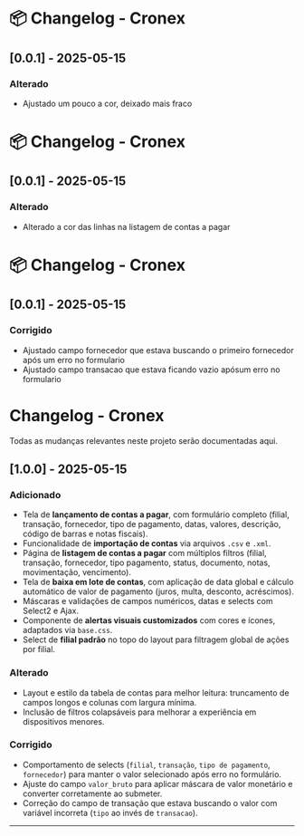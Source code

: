 # 📦 Changelog - Cronex


## [0.0.1] - 2025-05-15
### Alterado
- Ajustado um pouco a cor, deixado mais fraco

# 📦 Changelog - Cronex


## [0.0.1] - 2025-05-15
### Alterado
- Alterado a cor das linhas na listagem de contas a pagar

# 📦 Changelog - Cronex


## [0.0.1] - 2025-05-15
### Corrigido
- Ajustado campo fornecedor que estava buscando o primeiro fornecedor após um erro no formulario
- Ajustado campo transacao que estava ficando vazio apósum erro no formulario

# Changelog - Cronex

Todas as mudanças relevantes neste projeto serão documentadas aqui.

## [1.0.0] - 2025-05-15

### Adicionado
- Tela de **lançamento de contas a pagar**, com formulário completo (filial, transação, fornecedor, tipo de pagamento, datas, valores, descrição, código de barras e notas fiscais).
- Funcionalidade de **importação de contas** via arquivos `.csv` e `.xml`.
- Página de **listagem de contas a pagar** com múltiplos filtros (filial, transação, fornecedor, tipo pagamento, status, documento, notas, movimentação, vencimento).
- Tela de **baixa em lote de contas**, com aplicação de data global e cálculo automático de valor de pagamento (juros, multa, desconto, acréscimos).
- Máscaras e validações de campos numéricos, datas e selects com Select2 e Ajax.
- Componente de **alertas visuais customizados** com cores e ícones, adaptados via `base.css`.
- Select de **filial padrão** no topo do layout para filtragem global de ações por filial.

### Alterado
- Layout e estilo da tabela de contas para melhor leitura: truncamento de campos longos e colunas com largura mínima.
- Inclusão de filtros colapsáveis para melhorar a experiência em dispositivos menores.

### Corrigido
- Comportamento de selects (`filial`, `transação`, `tipo de pagamento`, `fornecedor`) para manter o valor selecionado após erro no formulário.
- Ajuste do campo `valor_bruto` para aplicar máscara de valor monetário e converter corretamente ao submeter.
- Correção do campo de transação que estava buscando o valor com variável incorreta (`tipo` ao invés de `transacao`).

---
